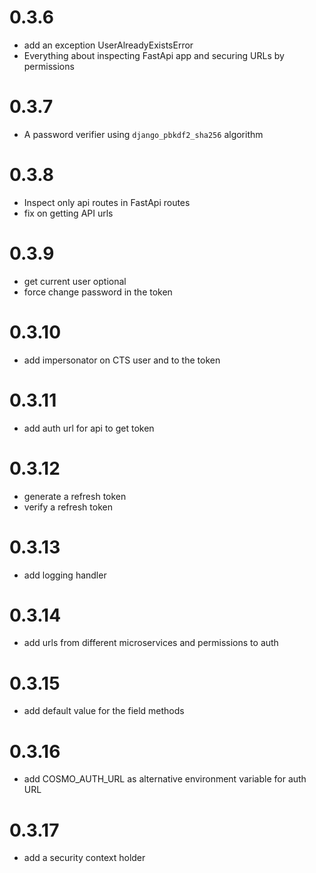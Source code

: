 # 0.3.6
- add an exception UserAlreadyExistsError
- Everything about inspecting FastApi app and securing URLs by permissions

# 0.3.7
- A password verifier using `django_pbkdf2_sha256` algorithm

# 0.3.8
- Inspect only api routes in FastApi routes
- fix on getting API urls

# 0.3.9
- get current user optional
- force change password in the token

# 0.3.10
- add impersonator on CTS user and to the token

# 0.3.11
- add auth url for api to get token

# 0.3.12
- generate a refresh token
- verify a refresh token

# 0.3.13
- add logging handler

# 0.3.14
- add urls from different microservices and permissions to auth

# 0.3.15
- add default value for the field methods 

# 0.3.16
- add COSMO_AUTH_URL as alternative environment variable for auth URL

# 0.3.17
- add a security context holder
